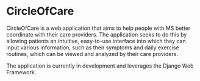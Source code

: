 # CircleOfCare
CircleOfCare is a web application that aims to help people with MS better coordinate with their care providers. 
The application seeks to do this by allowing patients an intuitive, easy-to-use interface into which they can input various information, 
such as their symptoms and daily exercise routines, which can be viewed and analyzed by their care providers.

The application is currently in development and leverages the Django Web Framework.
